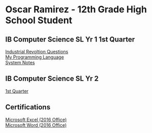 <h1> Oscar Ramirez - 12th Grade High School Student </h1>
<h2> IB Computer Science SL Yr 1 1st Quarter</h2>
<a href="https://github.com/Oscar-Ramirez/IB-Computer-Science-SL-Yr-1/blob/main/4th%20industrial%20Revolution.py"> Industrial Revoltion Questions</a> <br>
<a href="https://github.com/Oscar-Ramirez/IB-Computer-Science-SL-Yr-1/blob/main/My%20Programming%20Language.md"> My Programming Language</a> <br>
<a href="https://github.com/Oscar-Ramirez/IB-Computer-Science-SL-Yr-1/blob/main/System%20Notes.py"> System Notes </a> <br>

<h2> IB Computer Science SL Yr 2 </h2>
<a href="https://github.com/Oscar-Ramirez/2023-2024/blob/main/1st%20Quarter"> 1st Quarter<a/a> <br>

<h2> Certifications </h2>
<a href="https://www.credly.com/badges/f93f28e2-e882-4e3a-925f-15e9c1e1d383/public_url00"> Microsoft Excel (2016 Office)</a> <br>
<a href="https://www.credly.com/badges/482dacf8-2616-4f19-ad54-e88e7dcbe18d/public_url"> Microsoft Word (2016 Office) </a>

